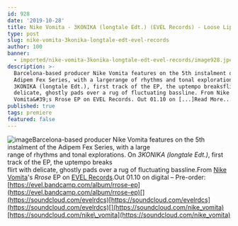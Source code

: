 ```yaml
---
id: 928
date: '2019-10-28'
title: Nike Vomita - 3KONIKA (longtale Edt.) (EVEL Records) - Loose Lips
type: post
slug: nike-vomita-3konika-longtale-edt-evel-records
author: 100
banner:
  - imported/nike-vomita-3konika-longtale-edt-evel-records/image928.jpeg
description: >-
  Barcelona-based producer Nike Vomita features on the 5th instalment of the
  Adipem Fex Series, with a largerange of rhythms and tonal explorations. On
  3KONIKA (longtale Edt.), first track of the EP, the uptempo breaksflirt with
  delicate, ghostly pads over a rug of fluctuating bassline. From Nike
  Vomita&#39;s Rrose EP on EVEL Records. Out 01.10 on [...]Read More...
published: true
tags: premiere
featured: false
---
```

![image](../imported/nike-vomita-3konika-longtale-edt-evel-records/image928.jpeg)Barcelona-based producer Nike Vomita features on the 5th instalment of the Adipem Fex Series, with a large  
range of rhythms and tonal explorations. On _3KONIKA (longtale Edt.)_, first track of the EP, the uptempo breaks  
flirt with delicate, ghostly pads over a rug of fluctuating bassline.From [Nike Vomita](https://nikevomita.bandcamp.com/)'s _Rrose_ EP on [EVEL Records](https://www.evelrecords.com/).Out 01.10 on digital – Pre-order: [](https://evel.bandcamp.com/album/rrose-ep)[https://evel.bandcamp.com/album/rrose-ep](https://evel.bandcamp.com/album/rrose-ep)[](https://soundcloud.com/evelrdcs)[https://soundcloud.com/evelrdcs](https://soundcloud.com/evelrdcs)[](https://soundcloud.com/nike_vomita)[https://soundcloud.com/nike\_vomita](https://soundcloud.com/nike_vomita)
